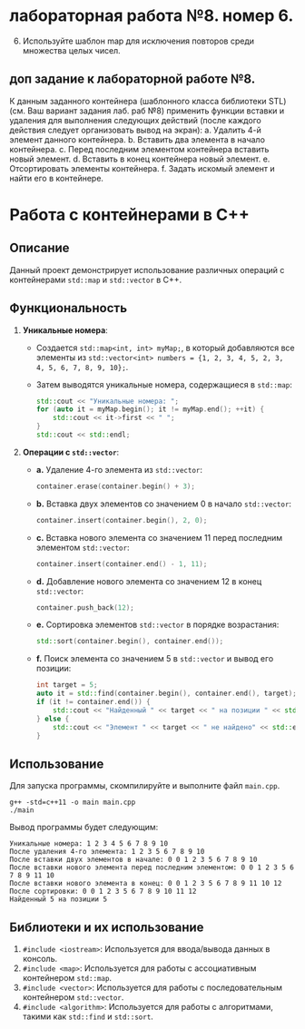 # лабораторная работа №8. номер 6.
6. Используйте шаблон map для исключения повторов среди множества целых чисел.
## доп задание к лабораторной работе №8.
К данным заданного контейнера (шаблонного класса библиотеки STL) (см. Ваш вариант задания лаб. раб №8) применить функции вставки и удаления для выполнения следующих действий
(после каждого действия следует организовать вывод на экран):
a. Удалить 4-й элемент данного контейнера.
b. Вставить два элемента в начало контейнера.
c. Перед последним элементом контейнера вставить новый элемент.
d. Вставить в конец контейнера новый элемент.
e. Отсортировать элементы контейнера.
f. Задать искомый элемент и найти его в контейнере.

# Работа с контейнерами в C++

## Описание

Данный проект демонстрирует использование различных операций с контейнерами `std::map` и `std::vector` в C++.

## Функциональность

1. **Уникальные номера**:
   - Создается `std::map<int, int> myMap;`, в который добавляются все элементы из `std::vector<int> numbers = {1, 2, 3, 4, 5, 2, 3, 4, 5, 6, 7, 8, 9, 10};`.
   - Затем выводятся уникальные номера, содержащиеся в `std::map`:

     ```cpp
     std::cout << "Уникальные номера: ";
     for (auto it = myMap.begin(); it != myMap.end(); ++it) {
         std::cout << it->first << " ";
     }
     std::cout << std::endl;
     ```

2. **Операции с `std::vector`**:
   - **a.** Удаление 4-го элемента из `std::vector`:

     ```cpp
     container.erase(container.begin() + 3);
     ```

   - **b.** Вставка двух элементов со значением 0 в начало `std::vector`:

     ```cpp
     container.insert(container.begin(), 2, 0);
     ```

   - **c.** Вставка нового элемента со значением 11 перед последним элементом `std::vector`:

     ```cpp
     container.insert(container.end() - 1, 11);
     ```

   - **d.** Добавление нового элемента со значением 12 в конец `std::vector`:

     ```cpp
     container.push_back(12);
     ```

   - **e.** Сортировка элементов `std::vector` в порядке возрастания:

     ```cpp
     std::sort(container.begin(), container.end());
     ```

   - **f.** Поиск элемента со значением 5 в `std::vector` и вывод его позиции:

     ```cpp
     int target = 5;
     auto it = std::find(container.begin(), container.end(), target);
     if (it != container.end()) {
         std::cout << "Найденный " << target << " на позиции " << std::distance(container.begin(), it) << std::endl;
     } else {
         std::cout << "Элемент " << target << " не найдено" << std::endl;
     }
     ```

## Использование

Для запуска программы, скомпилируйте и выполните файл `main.cpp`.

```
g++ -std=c++11 -o main main.cpp
./main
```

Вывод программы будет следующим:

```
Уникальные номера: 1 2 3 4 5 6 7 8 9 10 
После удаления 4-го элемента: 1 2 3 5 6 7 8 9 10 
После вставки двух элементов в начале: 0 0 1 2 3 5 6 7 8 9 10 
После вставки нового элемента перед последним элементом: 0 0 1 2 3 5 6 7 8 9 11 10 
После вставки нового элемента в конец: 0 0 1 2 3 5 6 7 8 9 11 10 12 
После сортировки: 0 0 1 2 3 5 6 7 8 9 10 11 12 
Найденный 5 на позиции 5
```

## Библиотеки и их использование

1. `#include <iostream>`: Используется для ввода/вывода данных в консоль.
2. `#include <map>`: Используется для работы с ассоциативным контейнером `std::map`.
3. `#include <vector>`: Используется для работы с последовательным контейнером `std::vector`.
4. `#include <algorithm>`: Используется для работы с алгоритмами, такими как `std::find` и `std::sort`.

